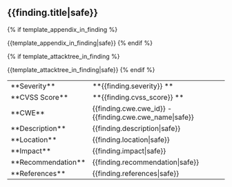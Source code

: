 ## {{finding.title|safe}}

<table class="table table-bordered">

<tbody>

<tr>
<td style="width: 15%">**Severity**</td>
<td>**<span style="color:#{{color_text_severity}}">{{finding.severity}} </span>**</td>
</tr>

<tr>
<td style="width: 15%">**CVSS Score**</td>
<td>**<span style="color:#{{color_text_severity}}">{{finding.cvss_score}} </span>**</td>
</tr>

<tr>
<td style="width: 15%">**CWE**</td>
<td>{{finding.cwe.cwe_id}} - {{finding.cwe.cwe_name|safe}}</td>
</tr>

<tr>
<td style="width: 15%">**Description**</td>
<td>{{finding.description|safe}}</td>
</tr>

<tr>
<td style="width: 15%">**Location**</td>
<td>{{finding.location|safe}}</td>
</tr>

<tr>
<td style="width: 15%">**Impact**</td>
<td>{{finding.impact|safe}}</td>
</tr>

<tr>
<td style="width: 15%">**Recommendation**</td>
<td>{{finding.recommendation|safe}}</td>
</tr>

<tr>
<td style="width: 15%">**References**</td>
<td>{{finding.references|safe}}</td>
</tr>

{% if template_appendix_in_finding %}
<tr>
{{template_appendix_in_finding|safe}}
</tr> 
{% endif %}

{% if template_attacktree_in_finding %}
<tr>
{{template_attacktree_in_finding|safe}}
</tr> 
{% endif %}


</tbody> </table>